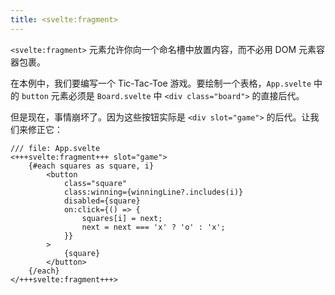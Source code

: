 ```yaml
---
title: <svelte:fragment>
---
```


`<svelte:fragment>` 元素允许你向一个命名槽中放置内容，而不必用 DOM 元素容器包裹。

在本例中，我们要编写一个 Tic-Tac-Toe 游戏。要绘制一个表格，`App.svelte` 中的 `button` 元素必须是 `Board.svelte` 中 `<div class="board">` 的直接后代。

但是现在，事情崩坏了。因为这些按钮实际是 `<div slot="game">` 的后代。让我们来修正它：

```svelte
/// file: App.svelte
<+++svelte:fragment+++ slot="game">
	{#each squares as square, i}
		<button
			class="square"
			class:winning={winningLine?.includes(i)}
			disabled={square}
			on:click={() => {
				squares[i] = next;
				next = next === 'x' ? 'o' : 'x';
			}}
		>
			{square}
		</button>
	{/each}
</+++svelte:fragment+++>
```